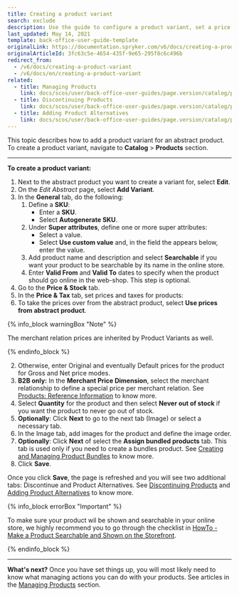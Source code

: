 ```yaml
---
title: Creating a product variant
search: exclude
description: Use the guide to configure a product variant, set a price and validity period, make it searchable on the website, and more
last_updated: May 14, 2021
template: back-office-user-guide-template
originalLink: https://documentation.spryker.com/v6/docs/creating-a-product-variant
originalArticleId: 3fc63c5e-4654-435f-9e65-295f8c6c496b
redirect_from:
  - /v6/docs/creating-a-product-variant
  - /v6/docs/en/creating-a-product-variant
related:
  - title: Managing Products
    link: docs/scos/user/back-office-user-guides/page.version/catalog/products/managing-products/managing-products.html
  - title: Discontinuing Products
    link: docs/scos/user/back-office-user-guides/page.version/catalog/products/manage-concrete-products/discontinuing-products.html
  - title: Adding Product Alternatives
    link: docs/scos/user/back-office-user-guides/page.version/catalog/products/manage-concrete-products/adding-product-alternatives.html
---
```


This topic describes how to add a product variant for an abstract product.
To create a product variant, navigate to **Catalog** > **Products** section.

***

**To create a product variant:**
1. Next to the abstract product you want to create a variant for, select **Edit**.
2. On the *Edit Abstract* page, select **Add Variant**.
3. In the **General** tab, do the following:
    1. Define a **SKU**:
        * Enter a **SKU**.
        * Select **Autogenerate SKU**.
    2. Under **Super attributes**, define one or more super attributes:
        * Select a value.
        * Select **Use custom value** and, in the field the appears below, enter the value.
    3. Add product name and description and select **Searchable** if you want your product to be searchable by its name in the online store.
    4. Enter **Valid From** and **Valid To** dates to specify when the product should go online in the web-shop. This step is optional.
4. Go to the **Price & Stock** tab.
5. In the **Price & Tax** tab, set prices and taxes for products:
  1. To take the prices over from the abstract product, select **Use prices from abstract product**.

  {% info_block warningBox "Note" %}

  The merchant relation prices are inherited by Product Variants as well.

  {% endinfo_block %}

  2. Otherwise, enter Original and eventually Default prices for the product for Gross and Net price modes.
  3. **B2B only:** In the **Merchant Price Dimension**, select the merchant relationship to define a special price per merchant relation. See [Products: Reference Information](/docs/scos/user/back-office-user-guides/{{page.version}}/catalog/products/references/reference-information-products.html) to know more.
  4. Select **Quantity** for the product and then select **Never out of stock** if you want the product to never go out of stock.
6. **Optionally**: Click **Next** to go to the next tab (Image) or select a necessary tab.
  1. In the Image tab, add images for the product and define the image order.
7. **Optionally**: Click **Next** of select the **Assign bundled products** tab. This tab is used only if you need to create a bundles product. See [Creating and Managing Product Bundles](/docs/scos/user/back-office-user-guides/{{page.version}}/catalog/products/manage-abstract-products/creating-abstract-products-and-product-bundles.html) to know more.
8. Click **Save**.

Once you click **Save**, the page is refreshed and you will see two additional tabs: Discontinue and Product Alternatives. See  [Discontinuing Products](/docs/scos/user/back-office-user-guides/{{page.version}}/catalog/products/manage-concrete-products/discontinuing-products.html) and [Adding Product Alternatives](/docs/scos/user/back-office-user-guides/{{page.version}}/catalog/products/manage-concrete-products/adding-product-alternatives.html) to know more.

{% info_block errorBox "Important" %}

To make sure your product wil be shown and searchable in your online store, we highly recommend you to go through the checklist in [HowTo - Make a Product Searchable and Shown on the Storefront](/docs/scos/dev/tutorials-and-howtos/howtos/feature-howtos/howto-make-a-product-searchable-and-shown-on-the-storefront.html).

{% endinfo_block %}
***
**What's next?**
Once you have set things up, you will most likely need to know what managing actions you can do with your products. See articles in the [Managing Products](/docs/scos/user/back-office-user-guides/{{page.version}}/catalog/products/managing-products/managing-products.html) section.
